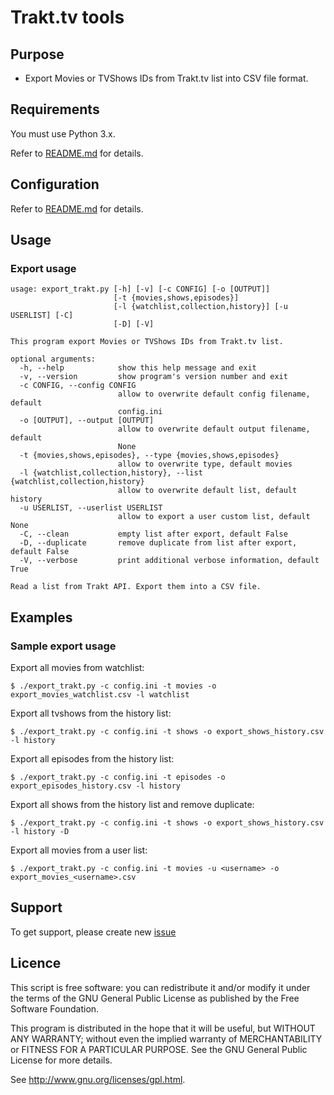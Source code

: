 # Trakt.tv tools

## Purpose

 * Export Movies or TVShows IDs from Trakt.tv list into CSV file format.

## Requirements

You must use Python 3.x.

Refer to [README.md](README.md#requirements) for details.

## Configuration

Refer to [README.md](README.md#configuration) for details.

## Usage
### Export usage

```text
usage: export_trakt.py [-h] [-v] [-c CONFIG] [-o [OUTPUT]]
                       [-t {movies,shows,episodes}]
                       [-l {watchlist,collection,history}] [-u USERLIST] [-C]
                       [-D] [-V]

This program export Movies or TVShows IDs from Trakt.tv list.

optional arguments:
  -h, --help            show this help message and exit
  -v, --version         show program's version number and exit
  -c CONFIG, --config CONFIG
                        allow to overwrite default config filename, default
                        config.ini
  -o [OUTPUT], --output [OUTPUT]
                        allow to overwrite default output filename, default
                        None
  -t {movies,shows,episodes}, --type {movies,shows,episodes}
                        allow to overwrite type, default movies
  -l {watchlist,collection,history}, --list {watchlist,collection,history}
                        allow to overwrite default list, default history
  -u USERLIST, --userlist USERLIST
                        allow to export a user custom list, default None
  -C, --clean           empty list after export, default False
  -D, --duplicate       remove duplicate from list after export, default False
  -V, --verbose         print additional verbose information, default True

Read a list from Trakt API. Export them into a CSV file.
```

## Examples
### Sample export usage

Export all movies from watchlist:

	$ ./export_trakt.py -c config.ini -t movies -o export_movies_watchlist.csv -l watchlist

Export all tvshows from the history list:

	$ ./export_trakt.py -c config.ini -t shows -o export_shows_history.csv -l history

Export all episodes from the history list:

	$ ./export_trakt.py -c config.ini -t episodes -o export_episodes_history.csv -l history

Export all shows from the history list and remove duplicate:

	$ ./export_trakt.py -c config.ini -t shows -o export_shows_history.csv -l history -D

Export all movies from a user list:

	$ ./export_trakt.py -c config.ini -t movies -u <username> -o export_movies_<username>.csv

## Support

To get support, please create new [issue](https://github.com/xbgmsharp/trakt/issues)

## Licence

This script is free software:  you can redistribute it and/or  modify  it under  the  terms  of the  GNU  General  Public License  as published by the Free Software Foundation.

This program is distributed in the hope  that it will be  useful, but WITHOUT ANY WARRANTY; without even the  implied warranty of MERCHANTABILITY or FITNESS FOR A PARTICULAR PURPOSE. See the GNU General Public License for more details.

See <http://www.gnu.org/licenses/gpl.html>.

